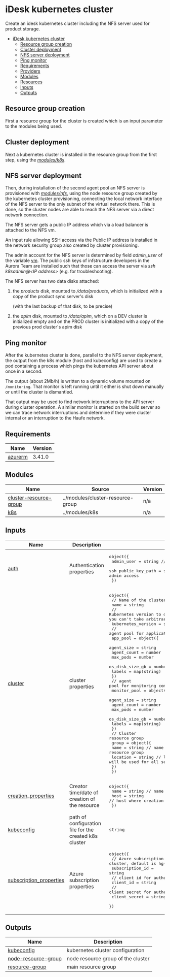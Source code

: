 <!-- markdownlint-disable MD033 -->
# iDesk kubernetes cluster

Create an idesk kubernetes cluster including the NFS server used for product storage.

- [iDesk kubernetes cluster](#idesk-kubernetes-cluster)
  - [Resource group creation](#resource-group-creation)
  - [Cluster deployment](#cluster-deployment)
  - [NFS server deployment](#nfs-server-deployment)
  - [Ping monitor](#ping-monitor)
  - [Requirements](#requirements)
  - [Providers](#providers)
  - [Modules](#modules)
  - [Resources](#resources)
  - [Inputs](#inputs)
  - [Outputs](#outputs)

## Resource group creation

First a resource group for the cluster is created which is an input parameter
to the modules being used.

## Cluster deployment

Next a kubernetes cluster is installed in the resource group from the first step, using the [_modules/k8s_](../modules/k8s/README.md).

## NFS server deployment

Then, during installation of the second agent pool an NFS server is provisioned 
with [_modules/nfs_](../modules/nfs/README.md),
using the node resource group created by the kubernetes cluster provisioning, connecting
the local network interface of the NFS server to the only subnet of the virtual network there.
This is done, so the cluster nodes are able to reach the NFS server via a direct network connection.

The NFS server gets a public IP address which via a load balancer is attached to the NFS vm.

An input rule allowing SSH access via the Public IP address is installed in
the network security group also created by cluster provisioning.

The admin account for the NFS server is determined by field _admin\_user_ of the variable [vm](#input_vm).
The public ssh keys of infstructure developers in the Aurora Team are installed such that
those can access the server via _ssh k8sadmin@\<IP address>_ (e.g. for troubleshooting).

The NFS server has two data disks attached:

1. the _products_ disk, mounted to _/data/products_, which is initialized with a copy of the product sync server's disk
   
   (with the last backup of that disk, to be precise)

2. the _apim_ disk, mounted to _/data/apim_, which on a DEV cluster is initialized empty and on the PROD cluster is initialized
   with a copy of the previous prod cluster's apim disk

## Ping monitor

After the kubernetes cluster is done, parallel to the NFS server deployment, the output from the k8s module (host and kubeconfig) are used to create a pod containing a process which pings the kubernetes API server about once in a second.

The output (about 2Mb/h) is written to a dynamic volume mounted on `/monitoring`. That monitor is left running until it either is shut down manually or until the cluster is dismantled.

That output may be used to find network interruptions to the API server during cluster operation.
A similar monitor is started on the build server so we can trace network interruptions and determine if they were cluster internal or an interruption to the Haufe network.

<!-- BEGIN_TF_DOCS -->
## Requirements

| Name | Version |
|------|---------|
| <a name="requirement_azurerm"></a> [azurerm](#requirement\_azurerm) | 3.41.0 |

## Modules

| Name | Source | Version |
|------|--------|---------|
| <a name="module_cluster-resource-group"></a> [cluster-resource-group](#module\_cluster-resource-group) | ../modules/cluster-resource-group | n/a |
| <a name="module_k8s"></a> [k8s](#module\_k8s) | ../modules/k8s | n/a |

## Inputs

| Name | Description | Type | Default | Required |
|------|-------------|------|---------|:--------:|
| <a name="input_auth"></a> [auth](#input\_auth) | Authentication properties | <pre>object({<br>    admin_user          = string // name of admin user<br>    ssh_public_key_path = string // Path to ssh public key file needed for admin access<br>  })</pre> | n/a | yes |
| <a name="input_cluster"></a> [cluster](#input\_cluster) | cluster properties | <pre>object({<br>    // Name of the cluster<br>    name = string<br>    // Kubernetes version to deploy. Note: the values are restricted by AKS, you can't take arbitrary values<br>    kubernetes_version = string<br>    // agent pool for application components<br>    app_pool = object({<br>      agent_size      = string<br>      agent_count     = number<br>      max_pods        = number<br>      os_disk_size_gb = number<br>      labels          = map(string)<br>    })<br>    // agent pool for monitoring components<br>    monitor_pool = object({<br>      agent_size      = string<br>      agent_count     = number<br>      max_pods        = number<br>      os_disk_size_gb = number<br>      labels          = map(string)<br>    })<br>    // Cluster resource group<br>    group = object({<br>      name     = string // name of the resource group<br>      location = string // location of the resource group - will be used for all server resources<br>    })<br>  })</pre> | n/a | yes |
| <a name="input_creation_properties"></a> [creation\_properties](#input\_creation\_properties) | Creator time/date of creation of the resource | <pre>object({<br>    name = string // name of creator<br>    host = string // host where creation was started<br>  })</pre> | `null` | no |
| <a name="input_kubeconfig"></a> [kubeconfig](#input\_kubeconfig) | path of configuration file for the created k8s cluster | `string` | n/a | yes |
| <a name="input_subscription_properties"></a> [subscription\_properties](#input\_subscription\_properties) | Azure subscription properties | <pre>object({<br>    // Azure subscription to use for creating the cluster, default is hg-az-ppi-idesk-Non-Prod<br>    subscription_id = string<br>    // client id for authentication<br>    client_id = string<br>    // client secret for authentication<br>    client_secret = string<br>  })</pre> | n/a | yes |

## Outputs

| Name | Description |
|------|-------------|
| <a name="output_kubeconfig"></a> [kubeconfig](#output\_kubeconfig) | kubernetes cluster configuration |
| <a name="output_node-resource-group"></a> [node-resource-group](#output\_node-resource-group) | node resource group of the cluster |
| <a name="output_resource-group"></a> [resource-group](#output\_resource-group) | main resource group |
<!-- END_TF_DOCS -->
